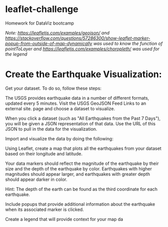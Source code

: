 # leaflet-challenge
Homework for DataViz bootcamp

*Note: https://leafletjs.com/examples/geojson/ and https://stackoverflow.com/questions/57286300/show-leaflet-marker-popup-from-outside-of-map-dynamically was used to know the function of pointToLayer and https://leafletjs.com/examples/choropleth/ was used for the legend*

# Create the Earthquake Visualization:

Get your dataset. To do so, follow these steps:

The USGS provides earthquake data in a number of different formats, updated every 5 minutes. Visit the USGS GeoJSON Feed Links to an external site. page and choose a dataset to visualize. 

When you click a dataset (such as "All Earthquakes from the Past 7 Days"), you will be given a JSON representation of that data. Use the URL of this JSON to pull in the data for the visualization.

Import and visualize the data by doing the following:

  Using Leaflet, create a map that plots all the earthquakes from your dataset based on their longitude and latitude.
  
  Your data markers should reflect the magnitude of the earthquake by their size and the depth of the earthquake by color. Earthquakes with higher magnitudes should    appear larger, and earthquakes with greater depth should appear darker in color.
  
  Hint: The depth of the earth can be found as the third coordinate for each earthquake.
  
  Include popups that provide additional information about the earthquake when its associated marker is clicked.
  
  Create a legend that will provide context for your map da
